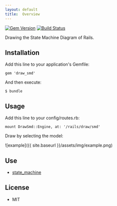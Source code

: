 ```yaml
---
layout: default
title:  Overview
---
```


[![Gem Version](https://badge.fury.io/rb/draw_smd.png)](https://rubygems.org/gems/draw_smd) [![Build Status](https://travis-ci.org/ogom/draw_smd.png?branch=master)](https://travis-ci.org/ogom/draw_smd)

Drawing the State Machine Diagram of Rails.

## Installation

Add this line to your application's Gemfile:

```
gem 'draw_smd'
```

And then execute:

```
$ bundle
```

## Usage

Add this line to your config/routes.rb:

```
mount DrawSmd::Engine, at: '/rails/draw/smd'
```

Draw by selecting the model:

![example]({{ site.baseurl }}/assets/img/example.png)

## Use

* [state_machine](https://github.com/pluginaweek/state_machine)

## License

* MIT
